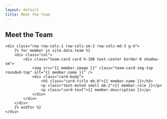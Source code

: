 ```yaml
---
layout: default
title: Meet the Team
---
```


<div class="container py-5">
	<h2 class="text-center mb-5">Meet the Team</h2>

	<div class="row row-cols-1 row-cols-sm-2 row-cols-md-3 g-4">
		{% for member in site.data.team %}
		<div class="col">
			<div class="team-card card h-100 text-center border-0 shadow-sm">
				<img src="{{ member.image }}" class="team-card-img-top rounded-top" alt="{{ member.name }}" />
				<div class="card-body">
					<h5 class="card-title mb-0">{{ member.name }}</h5>
					<p class="text-muted small mb-2">{{ member.role }}</p>
					<p class="card-text">{{ member.description }}</p>
				</div>
			</div>
		</div>
		{% endfor %}
	</div>
</div>